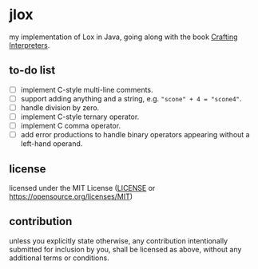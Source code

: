 # jlox

my implementation of Lox in Java, going along with the book [Crafting Interpreters](https://craftinginterpreters.com).

## to-do list

- [ ] implement C-style multi-line comments.
- [ ] support adding anything and a string, e.g. `"scone" + 4 = "scone4"`.
- [ ] handle division by zero.
- [ ] implement C-style ternary operator.
- [ ] implement C comma operator.
- [ ] add error productions to handle binary operators appearing without a left-hand operand.

## license

licensed under the MIT License ([LICENSE](LICENSE) or https://opensource.org/licenses/MIT)

## contribution

unless you explicitly state otherwise, any contribution intentionally submitted
for inclusion by you, shall be licensed as above, without any additional terms
or conditions.